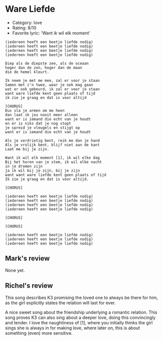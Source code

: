 # Ware Liefde

 * Category: love
 * Rating: 8/10
 * Favorite lyric: 'Want ik wil elk moment'


```
(iedereen heeft een beetje liefde nodig)
(iedereen heeft een beetje liefde nodig)
(iedereen heeft een beetje liefde nodig)
(iedereen heeft een beetje liefde nodig)

Diep als de diepste zee, als de oceaan
hoger dan de zon, hoger dan de maan
die de hemel kleurt.

Ik neem je met me mee, zal er voor je staan
Samen met z'n twee, waar je ook mag gaan
wat er ook gebeurd, ik zal er voor je staan
want ware liefde kent geen plaats of tijd
ik zie je graag en dat is voor altijd

[CHORUS]
Dus sla je armen om me heen
dan laat ik jou nooit meer alleen
want er is iemand die echt van je houdt
en er is niks dat je nog stopt
je spreid je vleugels en stijgt op
want er is iemand die echt van je houdt

Als je verdrietig bent, reik me dan je hand
Als je vrolijk bent, blijf niet aan de kant
Laat me bij je zijn.

Want ik wil elk moment [1], ik wil elke dag
Bij het horen van je stem, ik wil elke nacht
in je dromen zijn
ja ik wil bij je zijn, bij je zijn
want want ware liefde kent geen plaats of tijd
Ik zie je graag en dat is voor altijd.

[CHORUS]

(iedereen heeft een beetje liefde nodig)
(iedereen heeft een beetje liefde nodig)
(iedereen heeft een beetje liefde nodig)
(iedereen heeft een beetje liefde nodig)

[CHORUS]

[CHORUS]

(iedereen heeft een beetje liefde nodig)
(iedereen heeft een beetje liefde nodig)
(iedereen heeft een beetje liefde nodig)
```

## Mark's review

None yet.

## Richel's review

This song describes K3 promising the loved one to always be there for him, as the girl explicitly states the relation will last for ever.

A nice sweet song about the friendship underlying a romantic relation. This song proves K3 can also sing about a deeper love, 
doing this convincingly and tender. I love the naughtiness of [1], where you initially thinks the girl sings she is always in for 
making love, where later on, this is about something (even) more sensitive.